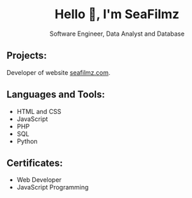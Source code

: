 <h1 align="center">Hello 👋, I'm SeaFilmz</h1>
<p align="center">Software Engineer, Data Analyst and Database</p>

<h2 align="left">Projects:</h2>
<p align="left">Developer of website <a href="https://seafilmz.com">seafilmz.com</a>.</p>

<h2 align="left">Languages and Tools:</h2>
<ul>
  <li>HTML and CSS</li>
  <li>JavaScript</li>
  <li>PHP</li>
  <li>SQL</li>
  <li>Python</li>
</ul>

<h2 align="left">Certificates:</h2>
<ul>
  <li>Web Developer</li>
  <li>JavaScript Programming</li>
</ul>
